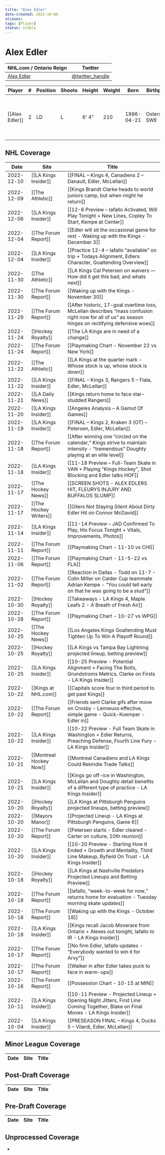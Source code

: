 ```yaml
---
title: "Alex Edler"
date-created: 2022-10-06
aliases: 
tags: [Player]
status: stable
---
```


# Alex Edler

| NHL.com / Ontario Reign | Twitter                                 |
| ----------------------- | --------------------------------------- |
| [Alex Edler]()          | [@twitter_handle](https://twitter.com/) |

| Player         | \#  | Position | Shoots | Height | Weight | Born       | Birthplace     | Draft                                    |
| -------------- | --- | -------- | ------ | ------ | ------ | ---------- | -------------- | ---------------------------------------- |
| [[Alex Edler]] | 2   | LD       | L      | 6' 4"  | 210    | 1986-04-21 | Ostersund, SWE | 2004 VAN, 3rd rd, 26th pk (91st overall) |


## NHL  Coverage
| Date       | Site                    | Title                                                                                                                                                |
| ---------- | ----------------------- | ---------------------------------------------------------------------------------------------------------------------------------------------------- |
| 2022-12-10 | [[LA Kings Insider]]    | [[FINAL – Kings 4, Canadiens 2 – Danault, Edler, McLellan]]                                                                                                                             |
| 2022-12-09 | [[The Athletic]]        | [[Kings Brandt Clarke heads to world juniors camp, but when might he return]]                                                                        |
| 2022-12-06 | [[LA Kings Insider]]    | [[12-6 Preview – Iafallo Activated, Will Play Tonight + New Lines, Copley To Start, Kempe at Center]]                                                |
| 2022-12-04 | [[The Forum Report]]    | [[Edler will sit the occasional game for rest - Waking up with the Kings - December 3]]                                                              |
| 2022-12-04 | [[LA Kings Insider]]    | [[Practice 12-4 – Iafallo “available” on trip + Todays Alignment, Edlers Character, Goaltending Overview]]                                           |
| 2022-11-30 | [[The Athletic]]        | [[LA Kings Cal Petersen on waivers — How did it get this bad, and whats next]]                                                                       |
| 2022-11-30 | [[The Forum Report]]    | [[Waking up with the Kings - November 30]]                                                                                                           |
| 2022-11-29 | [[The Forum Report]]    | [[After historic, 17-goal overtime loss, McLellan describes “mass confusion right now for all of us” as season hinges on rectifying defensive woes]] |
| 2022-11-24 | [[Hockey Royalty]]      | [[The LA Kings are in need of a change]]                                                                                                             |
| 2022-11-24 | [[The Forum Report]]    | [[Playmaking Chart - November 22 vs New York]]                                                                                                       |
| 2022-11-22 | [[The Athletic]]        | [[LA Kings at the quarter mark - Whose stock is up, whose stock is down]]                                                                            |
| 2022-11-22 | [[LA Kings Insider]]    | [[FINAL – Kings 3, Rangers 5 – Fiala, Edler, McLellan]]                                                                                              |
| 2022-11-21 | [[LA Daily News]]       | [[Kings return home to face star-studded Rangers]]                                                                                                   |
| 2022-11-20 | [[LA Kings Insider]]    | [[Angeles Analysis – A Gamut Of Games]]                                                                                                              |
| 2022-11-19 | [[LA Kings Insider]]    | [[FINAL – Kings 2, Kraken 3 (OT) – Petersen, Edler, McLellan]]                                                                                       |
| 2022-11-18 | [[The Forum Report]]    | [[After winning one “circled on the calendar,” Kings strive to maintain intensity - “tremendous” Doughty playing at an elite level]]                 |
| 2022-11-18 | [[LA Kings Insider]]    | [[11-18 Preview – Full-Team Skate in VAN + Playing “Kings Hockey”, Shot Blocking and Edler talks HOF]]                                               |
| 2022-11-17 | [[The Hockey News]]     | [[SCREEN SHOTS - ALEX EDLERS HIT, FLEURYS INJURY AND BUFFALOS SLUMP]]                                                                                |
| 2022-11-17 | [[The Hockey Writers]]  | [[Oilers Not Staying Silent About Dirty Edler Hit on Connor McDavid]]                                                                                |
| 2022-11-14 | [[LA Kings Insider]]    | [[11-14 Preview – JAD Confirmed To Play, His Focus Tonight + Vitals, Improvements, Photos]]                                                          |
| 2022-11-11 | [[The Forum Report]]    | [[Playmaking Chart - 11-10 vs CHI]]                                                                                                                  |
| 2022-11-06 | [[The Forum Report]]    | [[Playmaking Chart - 11-5-22 vs FLA]]                                                                                                                |
| 2022-11-02 | [[The Forum Report]]    | [[Reaction in Dallas - Todd on 11-7 - Colin Miller on Calder Cup teammate Adrian Kempe - “You could tell early on that he was going to be a stud”]]  |
| 2022-10-30 | [[Hockey Royalty]]      | [[Takeaways - LA Kings 4, Maple Leafs 2 - A Breath of Fresh Air]]                                                                                    |
| 2022-10-28 | [[The Forum Report]]    | [[Playmaking Chart - 10-27 vs WPG]]                                                                                                                  |
| 2022-10-25 | [[The Hockey News]]     | [[Los Angeles Kings Goaltending Must Tighten Up To Win A Playoff Round]]                                                                             |
| 2022-10-25 | [[Hockey Royalty]]      | [[LA Kings vs Tampa Bay Lightning projected lineup, betting preview]]                                                                                |
| 2022-10-25 | [[LA Kings Insider]]    | [[10-25 Preview - Potential Alignment + Facing The Bolts, Grundstroms Metrics, Clarke on Firsts - LA Kings Insider]]                                 |
| 2022-10-22 | [[Kings at NHL.com]]    | [[Capitals score four in third period to get past Kings]]                                                                                            |
| 2022-10-22 | [[The Forum Report]]    | [[Friends sent Clarke gifs after move on Crosby - Lemieuxs effective, simple game - Quick-Kuemper - Edler in]]                                       |
| 2022-10-22 | [[LA Kings Insider]]    | [[10-22 Preview - Full Team Skate in Washington + Edler Returns, Preaching Defense, Fourth Line Fury - LA Kings Insider]]                            |
| 2022-10-21 | [[Montreal Hockey Now]] | [[Montreal Canadiens and LA Kings Could Rekindle Trade Talks]]                                                                                       |
| 2022-10-21 | [[LA Kings Insider]]    | [[Kings go off-ice in Washington, McLellan and Doughty detail benefits of a different type of practice - LA Kings Insider]]                          |
| 2022-10-20 | [[Hockey Royalty]]      | [[LA Kings at Pittsburgh Penguins projected lineups, betting preview]]                                                                               |
| 2022-10-20 | [[Mayors Manor]]        | [[Projected Lineup - LA Kings at Pittsburgh Penguins, Game 6]]                                                                                       |
| 2022-10-20 | [[The Forum Report]]    | [[Petersen starts - Edler cleared - Carter on culture, 10th reunion]]                                                                                |
| 2022-10-20 | [[LA Kings Insider]]    | [[10-20 Preview - Starting How It Ended + Growth and Mentality, Third Line Makeup, Byfield On Trust - LA Kings Insider]]                             |
| 2022-10-18 | [[Hockey Royalty]]      | [[LA Kings at Nashville Predators Projected Lineups and Betting Preview]]                                                                            |
| 2022-10-18 | [[The Forum Report]]    | [[Iafallo, “week-to-week for now,” returns home for evaluation -  Tuesday morning skate updates]]                                                    |
| 2022-10-18 | [[The Forum Report]]    | [[Waking up with the Kings - October 18]]                                                                                                            |
| 2022-10-18 | [[LA Kings Insider]]    | [[Kings recall Jacob Moverare from Ontario + Alexes out tonight, Iafallo to IR - LA Kings Insider]]                                                  |
| 2022-10-17 | [[The Forum Report]]    | [[No firm Edler, Iafallo updates - “Everybody wanted to win it for Arvy”]]                                                                           |
| 2022-10-17 | [[The Forum Report]]    | [[Walker in after Edler takes puck to face in warm-ups]]                                                                                             |
| 2022-10-16 | [[The Forum Report]]    | [[Possession Chart - 10-15 at MIN]]                                                                                                                  |
| 2022-10-11 | [[LA Kings Insider]]    | [[10-11 Preview - Projected Lineup + Opening Night Jitters, First Line Coming Together, Blake on Final Moves - LA Kings Insider]]                    |
| 2022-10-04 | [[LA Kings Insider]]    | [[PRESEASON FINAL – Kings 4, Ducks 5 – Vilardi, Edler, McLellan]]                                                                                   |



## Minor League Coverage
Date | Site |  Title
---|---|---



## Post-Draft Coverage
Date | Site |  Title
---|---|---



## Pre-Draft Coverage
Date | Site |  Title
---|---|---


## Unprocessed Coverage
- 
